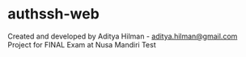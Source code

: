 authssh-web
===========
Created and developed by Aditya Hilman - aditya.hilman@gmail.com <br/>
Project for FINAL Exam at Nusa Mandiri
Test